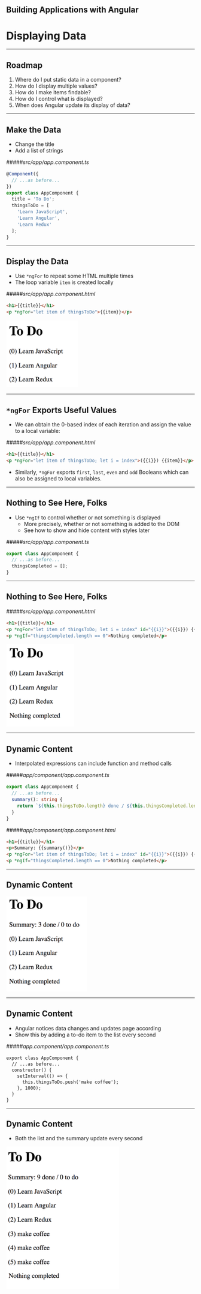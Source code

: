 <!-- .slide: data-background="../content/images/title-slide.jpg" -->
<!-- .slide: id="display" -->
## Building Applications with Angular

# Displaying Data

---
<!-- .slide: id="display-roadmap" -->

## Roadmap

1. Where do I put static data in a component?
1. How do I display multiple values?
1. How do I make items findable?
1. How do I control what is displayed?
1. When does Angular update its display of data?

---
<!-- .slide: id="display-make-the-data" -->
## Make the Data

- Change the title
- Add a list of strings

#####_src/app/app.component.ts_
```ts
@Component({
  // ...as before...
})
export class AppComponent {
  title = 'To Do';
  thingsToDo = [
    'Learn JavaScript',
    'Learn Angular',
    'Learn Redux'
  ];
}
```

---
<!-- .slide: id="display-display-the-data" -->
## Display the Data

- Use `*ngFor` to repeat some HTML multiple times
- The loop variable `item` is created locally

#####_src/app/app.component.html_
```html
<h1>{{title}}</h1>
<p *ngFor="let item of thingsToDo">{{item}}</p>
```

![ngFor Output](content/images/screenshot-ngfor.png)

---
<!-- .slide: id="display-ngfor-exports" -->
## `*ngFor` Exports Useful Values

- We can obtain the 0-based index of each iteration and assign the value to a local variable:

#####_src/app/app.component.html_
```html
<h1>{{title}}</h1>
<p *ngFor="let item of thingsToDo; let i = index">({{i}}) {{item}}</p>
```

- Similarly, `*ngFor` exports `first`, `last`, `even` and `odd` Booleans which can also be assigned to local variables.

---
<!-- .slide: id="display-ngif-1" -->
## Nothing to See Here, Folks

- Use `*ngIf` to control whether or not something is displayed
  - More precisely, whether or not something is added to the DOM
  - See how to show and hide content with styles later

#####_src/app/app.component.ts_
```ts
export class AppComponent {
  // ...as before...
  thingsCompleted = [];
}
```

---
<!-- .slide: id="display-ngif-2" -->
## Nothing to See Here, Folks

#####_src/app/app.component.html_
```html
<h1>{{title}}</h1>
<p *ngFor="let item of thingsToDo; let i = index" id="{{i}}">({{i}}) {{item}}</p>
<p *ngIf="thingsCompleted.length == 0">Nothing completed</p>
```

![ngIf Output](content/images/screenshot-ngif.png)

---
<!-- .slide: id="display-dynamic-content-1" -->
## Dynamic Content

- Interpolated expressions can include function and method calls

#####_app/component/app.component.ts_
```ts
export class AppComponent {
  // ...as before...
  summary(): string {
    return `${this.thingsToDo.length} done / ${this.thingsCompleted.length} to do`;
  }
}
```

#####_app/component/app.component.html_
```html
<h1>{{title}}</h1>
<p>Summary: {{summary()}}</p>
<p *ngFor="let item of thingsToDo; let i = index" id="{{i}}">({{i}}) {{item}}</p>
<p *ngIf="thingsCompleted.length == 0">Nothing completed</p>
```

---
<!-- .slide: id="display-dynamic-content-2" -->
## Dynamic Content

![Interpolating Method Call](content/images/screenshot-method.png)

---
<!-- .slide: id="display-dynamic-content-3" -->
## Dynamic Content

- Angular notices data changes and updates page according
- Show this by adding a to-do item to the list every second

#####_app.component/app.component.ts_
```
export class AppComponent {
  // ...as before...
  constructor() {
    setInterval(() => {
      this.thingsToDo.push('make coffee');
    }, 1000);
  }
}
```

---
<!-- .slide: id="display-dynamic-content-4" -->
## Dynamic Content

- Both the list and the summary update every second

![Dynamic Updating](content/images/screenshot-dynamic.png)
